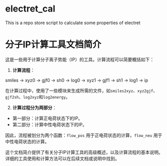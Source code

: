 # electret_cal
This is a repo store script to calculate some properties of electret
# 分子IP计算工具文档简介

这是一些用于计算分子离子势能（IP）的工具。计算流程可以简要概括如下：

1. **计算流程**：

smiles -> xyz0 -> gjf0 -> sh0 -> log0 -> xyz1 -> gjf1 -> sh1 -> log1 -> ip


在计算过程中，使用了一些模块来生成所需的文件，如`smiles2xyz`、`xyz2gjf`、`gjf2sh`、`log2xyz`和`log2energy`。

2. **计算过程分为两部分**：

- 第一部分：计算正电荷状态下的IP。
- 第二部分：计算中性电荷状态下的IP。

因此，流程被划分为两个函数：`flow_pos` 用于正电荷状态的计算，`flow_neu` 用于中性电荷状态的计算。

这个文档简介提供了有关分子IP计算工具的高级概述，以及计算流程的基本说明。详细的工具使用和计算方法可以在后续文档或说明中找到。
